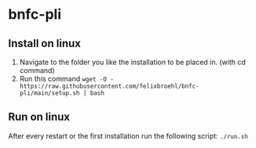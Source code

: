 # bnfc-pli

## Install on linux
1. Navigate to the folder you like the installation to be placed in. (with cd command)
2. Run this command `wget -O - https://raw.githubusercontent.com/felixbroehl/bnfc-pli/main/setup.sh | bash`

## Run on linux
After every restart or the first installation run the following script: `./run.sh`
